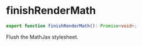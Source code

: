 # finishRenderMath

```ts
export function finishRenderMath(): Promise<void>;
```

Flush the MathJax stylesheet.

